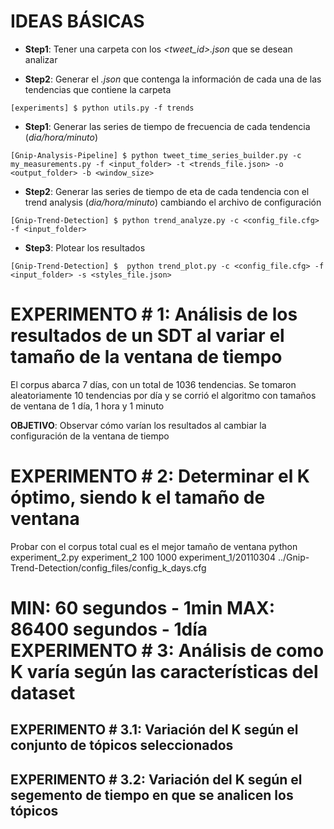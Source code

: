 IDEAS BÁSICAS
======

* **Step1**: Tener una carpeta con los *<tweet_id>.json* que se desean analizar

* **Step2**: Generar el *<trends>.json* que contenga la información de cada una de las tendencias que contiene la carpeta

`[experiments] $ python utils.py -f trends`

* **Step1**: Generar las series de tiempo de frecuencia de cada tendencia (*dia/hora/minuto*)

`[Gnip-Analysis-Pipeline] $ python tweet_time_series_builder.py -c my_measurements.py -f <input_folder> -t <trends_file.json> -o <output_folder> -b <window_size>`

* **Step2**: Generar las series de tiempo de eta de cada tendencia con el trend analysis (*dia/hora/minuto*) cambiando el archivo de configuración

`[Gnip-Trend-Detection] $ python trend_analyze.py -c <config_file.cfg> -f <input_folder>`

* **Step3**: Plotear los resultados

`[Gnip-Trend-Detection] $  python trend_plot.py -c <config_file.cfg> -f <input_folder> -s <styles_file.json>`


EXPERIMENTO # 1: Análisis de los resultados de un SDT al variar el tamaño de la ventana de tiempo
======

El corpus abarca 7 días, con un total de 1036 tendencias. Se tomaron aleatoriamente 10 tendencias por día y se corrió el algoritmo con tamaños de ventana de 1 día, 1 hora y 1 minuto

**OBJETIVO**: Observar cómo varían los resultados al cambiar la configuración de la ventana de tiempo

EXPERIMENTO # 2: Determinar el K óptimo, siendo k el tamaño de ventana
======
Probar con el corpus total cual es el mejor tamaño de ventana
 python experiment_2.py experiment_2 100 1000 experiment_1/20110304 ../Gnip-Trend-Detection/config_files/config_k_days.cfg


**MIN**: 60 segundos - 1min
**MAX**: 86400 segundos - 1día
EXPERIMENTO # 3: Análisis de como K varía según las características del dataset
======

EXPERIMENTO # 3.1: Variación del K según el conjunto de tópicos seleccionados
------

EXPERIMENTO # 3.2: Variación del K según el segemento de tiempo en que se analicen los tópicos
------
